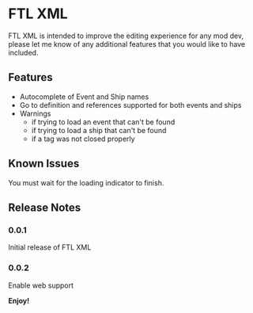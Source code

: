 # FTL XML

FTL XML is intended to improve the editing experience for any mod dev, please let me know of any additional features that you would like to have included.

## Features

* Autocomplete of Event and Ship names
* Go to definition and references supported for both events and ships
* Warnings 
  * if trying to load an event that can't be found
  * if trying to load a ship that can't be found
  * if a tag was not closed properly

## Known Issues

You must wait for the loading indicator to finish.

## Release Notes

### 0.0.1

Initial release of FTL XML

### 0.0.2

Enable web support

**Enjoy!**

